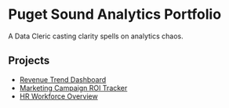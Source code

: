 # Puget Sound Analytics Portfolio 

A Data Cleric casting clarity spells on analytics chaos.

## Projects
- [Revenue Trend Dashboard](./revenue-dashboard.md)
- [Marketing Campaign ROI Tracker](./marketing-dashboard.md)
- [HR Workforce Overview](./hr-dashboard.md)
